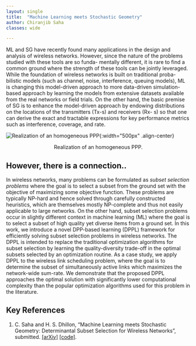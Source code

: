```yaml
---
layout: single
title:  "Machine Learning meets Stochastic Geometry"
author: Chiranjib Saha
classes: wide

---
```


ML and SG have recently found many applications in the design and analysis of wireless networks. However, since the nature of the problems studied with these tools are so funda- mentally different, it is rare to find a common ground where the strength of these tools can be jointly leveraged. While the foundation of wireless networks is built on traditional proba- bilistic models (such as channel, noise, interference, queuing models), ML is changing this model-driven approach to more data-driven simulation-based approach by learning the models from extensive datasets available from the real networks or field trials. On the other hand, the basic premise of SG is to enhance the model-driven approach by endowing distributions on the locations of the transmitters (Tx-s) and receivers (Rx- s) so that one can derive the exact and tractable expressions for key performance metrics such as interference, coverage, and rate.  

![Realization of an homogeneous PPP]({{site.url}}{{site.baseurl}}/assets/images/sg-ml/sgml.png){:width="500px" .align-center}<center>Realization of an homogeneous PPP.</center>

## However, there is a connection..

In wireless networks, many problems can be formulated as *subset selection problems* where the goal is to select a subset from the ground set with the objective of maximizing some objective function. These problems are typically NP-hard and hence solved through carefully constructed heuristics, which are themselves mostly NP-complete and thus not easily applicable to large networks. On the other hand, subset selection problems occur in slightly different context in machine learning (ML) where the goal is to select a subset of high quality yet diverse items from a ground set. In this work, we introduce a novel DPP-based learning (DPPL) framework for efficiently solving subset selection problems in wireless networks. The DPPL is intended to replace the traditional optimization algorithms for subset selection by learning the quality-diversity trade-off in the optimal subsets selected by an optimization routine. As a case study, we apply DPPL to the wireless link scheduling problem, where the goal is to determine the subset of simultaneously active links which maximizes the network-wide sum-rate. We demonstrate that the proposed DPPL approaches the optimal solution with significantly lower computational complexity than the popular optimization algorithms used for this problem in the literature.

## Key References

1. C. Saha and H. S. Dhillon, “Machine Learning meets Stochastic Geometry: Determinantal Subset Selection for Wireless Networks”, submitted. [[arXiv]](https://arxiv.org/abs/1905.00504) [[code]](https://github.com/stochastic-geometry/DPPL).